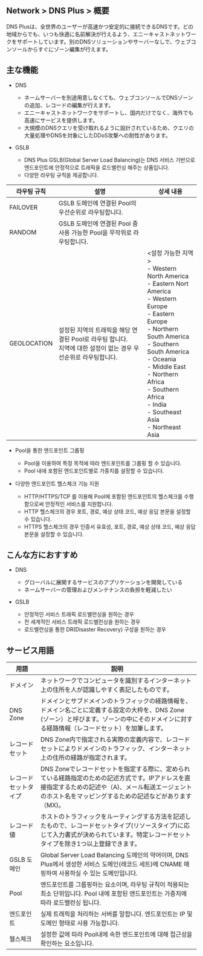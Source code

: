 ## Network > DNS Plus > 概要

DNS Plusは、全世界のユーザーが高速かつ安定的に接続できるDNSです。どの地域からでも、いつも快適に名前解決が行えるよう、エニーキャストネットワークをサポートしています。別のDNSソリューションやサーバーなしで、ウェブコンソールからすぐにゾーン編集が行えます。

## 主な機能

- DNS
    - ネームサーバーを別途用意しなくても、ウェブコンソールでDNSゾーンの追加、レコードの編集が行えます。
    - エニーキャストネットワークをサポートし、国内だけでなく、海外でも高速にサービスを提供します。
    - 大規模のDNSクエリを受け取れるように設計されているため、クエリの大量処理やDNSを対象にしたDDoS攻撃への耐性があります。

- GSLB
    - DNS Plus GSLB(Global Server Load Balancing)는 DNS 서비스 기반으로 엔드포인트에 안정적으로 트래픽을 로드밸런싱 해주는 상품입니다.
    - 다양한 라우팅 규칙을 제공합니다.

| 라우팅 규칙 | 설명 | 상세 내용 |
|---|---|---|
| FAILOVER | GSLB 도메인에 연결된 Pool의 우선순위로 라우팅합니다. |  |
| RANDOM | GSLB 도메인에 연결된 Pool 중 사용 가능한 Pool을 무작위로 라우팅합니다. |  |
| GEOLOCATION | 설정된 지역의 트래픽을 해당 연결된 Pool로 라우팅 합니다.<br>지역에 대한 설정이 없는 경우 우선순위로 라우팅합니다. | <설정 가능한 지역><br>- Western North America<br>- Eastern Nort America<br>- Western Europe<br>- Eastern Europe<br>- Northern South America<br>- Southern South America<br>- Oceania<br>- Middle East<br>- Northern Africa<br>- Southern Africa<br>- India<br>- Southeast Asia<br>- Northeast Asia |

- Pool을 통한 엔드포인트 그룹핑
    - Pool을 이용하여 특정 목적에 따라 엔드포인트를 그룹핑 할 수 있습니다.
    - Pool 내에 포함된 엔드포인트별로 가중치를 설정할 수 있습니다.

- 다양한 엔드포인트 헬스체크 기능 지원
    - HTTP/HTTPS/TCP 를 이용해 Pool에 포함된 엔드포인트의 헬스체크를 수행함으로써 안정적인 서비스를 지원합니다.
    - HTTP 헬스체크의 경우 포트, 경로, 예상 상태 코드, 예상 응답 본문을 설정할 수 있습니다.
    - HTTPS 헬스체크의 경우 인증서 유효성, 포트, 경로, 예상 상태 코드, 예상 응답 본문을 설정할 수 있습니다.

## こんな方におすすめ

- DNS
    - グローバルに展開するサービスのアプリケーションを開発している
    - ネームサーバーの管理およびメンテナンスの負担を軽減したい

- GSLB
    - 안정적인 서비스 트래픽 로드밸런싱을 원하는 경우
    - 전 세계적인 서비스 트래픽 로드밸런싱을 원하는 경우
    - 로드밸런싱을 통한 DR(Disaster Recovery) 구성을 원하는 경우

## サービス用語

| 用語 | 説明 |
|---|---|
| ドメイン | ネットワークでコンピュータを識別するインターネット上の住所を人が認識しやすく表記したものです。 |
| DNS Zone | ドメインとサブドメインのトラフィックの経路情報を、ドメイン名ごとに定義する設定の大枠を、DNS Zone (ゾーン）と呼びます。ゾーンの中にそのドメインに対する経路情報（レコードセット）を加筆します。 |
| レコードセット | DNS Zone内で指定される実際の定義内容で、レコードセットによりドメインのトラフィック、インターネット上の住所の経路が指定されます。 |
| レコードセットタイプ | DNS Zoneでレコードセットを指定する際に、定められている経路指定のための記述方式です。IPアドレスを直接指定するための記述や（A)、メール転送エージェントのホスト名をマッピングするための記述などがあります（MX)。 |
| レコード値 | ホストのトラフィックをルーティングする方法を記述したもので、レコードセットタイプ(リソースタイプ)に応じて入力書式が決められています。特定レコードセットタイプを除き1つ以上登録できます。 |
| GSLB 도메인 | Global Server Load Balancing 도메인의 약어이며, DNS Plus에서 생성한 서비스 도메인(레코드 세트)에 CNAME 매핑하여 사용하실 수 있는 도메인입니다. |
| Pool | 엔드포인트를 그룹핑하는 요소이며, 라우팅 규칙이 적용되는 최소 단위입니다. Pool 내에 포함된 엔드포인트는 가중치에 따라 로드밸런싱 됩니다. |
| 엔드포인트 | 실제 트래픽을 처리하는 서버를 말합니다. 엔드포인트는 IP 및 도메인 형태로 사용 가능합니다. |
| 헬스체크 | 설정한 값에 따라 Pool내에 속한 엔드포인트에 대해 접근성을 확인하는 요소입니다. |

